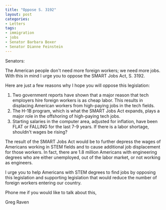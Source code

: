 ```yaml
---
title: "Oppose S. 3192"
layout: post
categories:
- Letters
tags:
- immigration
- jobs
- Senator Barbara Boxer
- Senator Dianne Feinstein
---
```


Senators:

The American people don't need more foreign workers; we need more jobs. With this in mind I urge you to oppose the SMART Jobs Act, S. 3192.  
  
Here are just a few reasons why I hope you will oppose this legislation:

1. Two government reports have shown that a major reason that tech employers hire foreign workers is as cheap labor. This results in displacing American workers from high-paying jobs in the tech fields.
2. The H-1B program, which is what the SMART Jobs Act expands, plays a major role in the offshoring of high-paying tech jobs.
3. Starting salaries in the computer area, adjusted for inflation, have been FLAT or FALLING for the last 7-9 years. If there is a labor shortage, shouldn't wages be rising?

The result of the SMART Jobs Act would be to further depress the wages of Americans working in STEM fields and to cause additional job displacement for those workers. In fact, there are 1.8 million Americans with engineering degrees who are either unemployed, out of the labor market, or not working as engineers.

I urge you to help Americans with STEM degrees to find jobs by opposing this legislation and supporting legislation that would reduce the number of foreign workers entering our country.

Phone me if you would like to talk about this,

Greg Raven